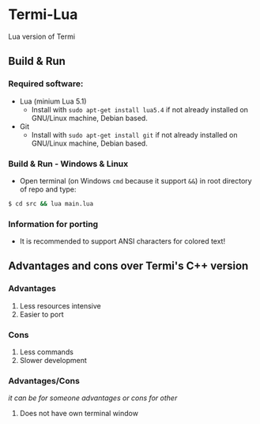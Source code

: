 # Termi-Lua
Lua version of Termi

## Build & Run
### Required software:
- Lua (minium Lua 5.1)
  - Install with ```sudo apt-get install lua5.4``` if not already installed on GNU/Linux machine, Debian based.
- Git
  - Install with ```sudo apt-get install git``` if not already installed on GNU/Linux machine, Debian based.

### Build & Run - Windows & Linux
- Open terminal (on Windows ```cmd``` because it support ```&&```) in root directory of repo and type:
```sh
$ cd src && lua main.lua
```
### Information for porting
- It is recommended to support ANSI characters for colored text!

## Advantages and cons over Termi's C++ version
### Advantages
1. Less resources intensive
2. Easier to port

### Cons
1. Less commands
2. Slower development

### Advantages/Cons
*it can be for someone advantages or cons for other*
1. Does not have own terminal window
